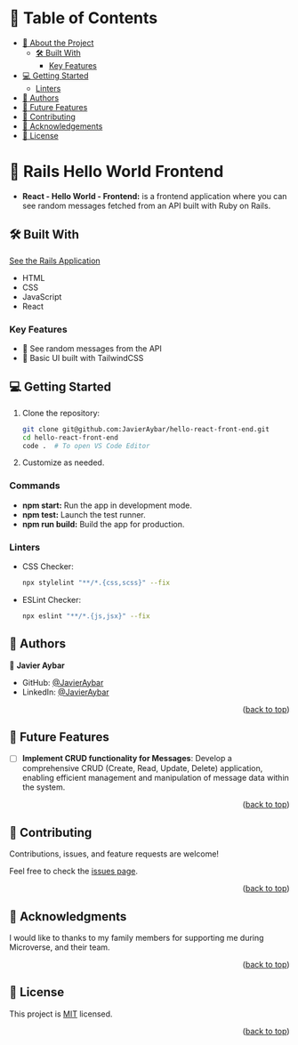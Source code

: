 <a name="readme-top"></a>

# 📗 Table of Contents

- [📖 About the Project](#about-project)
  - [🛠 Built With](#built-with)
    - [Key Features](#key-features)
- [💻 Getting Started](#getting-started)
  - [Linters](#linters)
- [👥 Authors](#authors)
- [🔭 Future Features](#future-features)
- [🤝 Contributing](#contributing)
- [🙏 Acknowledgements](#acknowledgements)
- [📝 License](#license)

# 📖 **Rails Hello World Frontend** <a name="about-project"></a>

- **React - Hello World - Frontend:** is a frontend application where you can see random messages fetched from an API built with Ruby on Rails.

## 🛠 Built With <a name="built-with"></a>

<a href="https://github.com/Rysth/hello-rails-back-end">See the Rails Application</a>

- HTML
- CSS
- JavaScript
- React

### Key Features <a name="key-features"></a>

- 🚀 See random messages from the API
- 🌟 Basic UI built with TailwindCSS

## 💻 Getting Started <a name="getting-started"></a>

1. Clone the repository:

   ```bash
   git clone git@github.com:JavierAybar/hello-react-front-end.git
   cd hello-react-front-end
   code .  # To open VS Code Editor
   ```

2. Customize as needed.

### Commands

- **npm start:** Run the app in development mode.
- **npm test:** Launch the test runner.
- **npm run build:** Build the app for production.

### Linters <a name="linters"></a>

- CSS Checker:

  ```bash
  npx stylelint "**/*.{css,scss}" --fix
  ```

- ESLint Checker:

  ```bash
  npx eslint "**/*.{js,jsx}" --fix
  ```

<!-- AUTHORS -->

## 👥 Authors <a name="authors"></a>

👤 **Javier Aybar**

- GitHub: [@JavierAybar](https://github.com/JavierAybar)
- LinkedIn: [@JavierAybar](https://www.linkedin.com/in/javier-aybar-932376274/)


<p align="right">(<a href="#readme-top">back to top</a>)</p>

## 🔭 Future Features <a name="future-features"></a>

- [ ] **Implement CRUD functionality for Messages**: Develop a comprehensive CRUD (Create, Read, Update, Delete) application, enabling efficient management and manipulation of message data within the system.

<p align="right">(<a href="#readme-top">back to top</a>)</p>

<!-- CONTRIBUTING -->

## 🤝 Contributing <a name="contributing"></a>

Contributions, issues, and feature requests are welcome!

Feel free to check the [issues page](../../issues/).

<p align="right">(<a href="#readme-top">back to top</a>)</p>

<!-- ACKNOWLEDGEMENTS -->

## 🙏 Acknowledgments <a name="acknowledgements"></a>

I would like to thanks to my family members for supporting me during Microverse, and their team.

<p align="right">(<a href="#readme-top">back to top</a>)</p>

<!-- LICENSE -->

## 📝 License <a name="license"></a>

This project is [MIT](./LICENSE) licensed.

<p align="right">(<a href="#readme-top">back to top</a>)</p>
